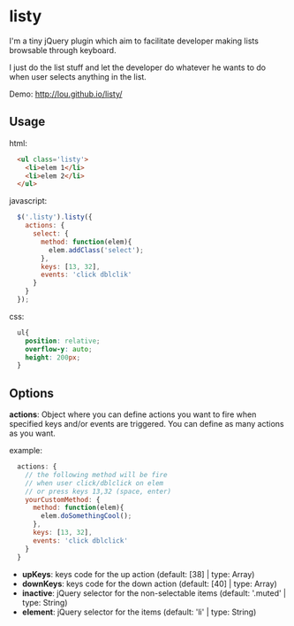 listy
=====

I'm a tiny jQuery plugin which aim to facilitate developer making lists browsable through keyboard.

I just do the list stuff and let the developer do whatever he wants to do when user selects anything in the list.

Demo: http://lou.github.io/listy/

Usage
-----

html:
```html
  <ul class='listy'>
    <li>elem 1</li>
    <li>elem 2</li>
  </ul>
```

javascript:
```javascript
  $('.listy').listy({
    actions: {
      select: {
        method: function(elem){
          elem.addClass('select');
        },
        keys: [13, 32],
        events: 'click dblclik'
      }
    }
  });
```

css:
```css
  ul{
    position: relative;
    overflow-y: auto;
    height: 200px;
  }
```

Options
-------

**actions**:
Object where you can define actions you want to fire when specified keys and/or events are triggered.
You can define as many actions as you want.

example:
```javascript
  actions: {
    // the following method will be fire
    // when user click/dblclick on elem
    // or press keys 13,32 (space, enter)
    yourCustomMethod: {
      method: function(elem){
        elem.doSomethingCool();
      },
      keys: [13, 32],
      events: 'click dblclick'
    }
  }
```

* **upKeys**: keys code for the up action (default: [38] | type: Array)
* **downKeys**: keys code for the down action (default: [40] | type: Array)
* **inactive**: jQuery selector for the non-selectable items (default: '.muted' | type: String)
* **element**: jQuery selector for the items (default: 'li' | type: String)
